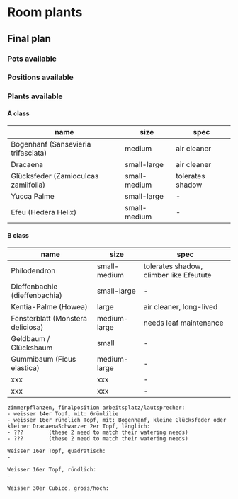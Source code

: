 # Room plants

## Final plan

### Pots available

### Positions available

### Plants available

#### A class

|name|size|spec|
|-|-|-|
|Bogenhanf (Sansevieria trifasciata)|medium|air cleaner|
|Dracaena|small-large|air cleaner|
|Glücksfeder (Zamioculcas zamiifolia)|small-medium|tolerates shadow|
|Yucca Palme|small-large|-|
|Efeu (Hedera Helix)|small-medium|-|

#### B class

|name|size|spec|
|-|-|-|
|Philodendron|small-medium|tolerates shadow, climber like Efeutute|
|Dieffenbachie (dieffenbachia)|small-large|-|
|Kentia-Palme (Howea)|large|air cleaner, long-lived|
|Fensterblatt (Monstera deliciosa)|medium-large|needs leaf maintenance|
|Geldbaum / Glücksbaum|small|-|
|Gummibaum (Ficus elastica)|medium-large|-|
|xxx|xxx|-|
|xxx|xxx|-|


    zimmerpflanzen, finalposition arbeitsplatz/lautsprecher:
    - weisser 14er Topf, mit: Grünlilie
    - weisser 16er ründlich Topf, mit: Bogenhanf, kleine Glücksfeder oder kleiner DracaenaSchwarzer 2er Topf, länglich:
    - ???        (these 2 need to match their watering needs)
    - ???        (these 2 need to match their watering needs)

    Weisser 16er Topf, quadratisch:
    -

    Weisser 16er Topf, ründlich:
    -

    Weisser 30er Cubico, gross/hoch:



